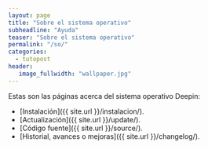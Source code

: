 ```yaml
---
layout: page
title: "Sobre el sistema operativo"
subheadline: "Ayuda"
teaser: "Sobre el sistema operativo"
permalink: "/so/"
categories:
  - tutopost
header:
   image_fullwidth: "wallpaper.jpg"
---
```


Estas son las páginas acerca del sistema operativo Deepin:

* [Instalación]({{ site.url }}/instalacion/).
* [Actualización]({{ site.url }}/update/).
* [Código fuente]({{ site.url }}/source/).
* [Historial, avances o mejoras]({{ site.url }}/changelog/).